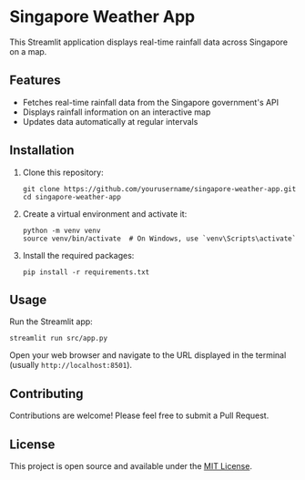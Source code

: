 # Singapore Weather App

This Streamlit application displays real-time rainfall data across Singapore on a map.

## Features

- Fetches real-time rainfall data from the Singapore government's API
- Displays rainfall information on an interactive map
- Updates data automatically at regular intervals

## Installation

1. Clone this repository:
   ```
   git clone https://github.com/yourusername/singapore-weather-app.git
   cd singapore-weather-app
   ```

2. Create a virtual environment and activate it:
   ```
   python -m venv venv
   source venv/bin/activate  # On Windows, use `venv\Scripts\activate`
   ```

3. Install the required packages:
   ```
   pip install -r requirements.txt
   ```

## Usage

Run the Streamlit app:

```
streamlit run src/app.py
```

Open your web browser and navigate to the URL displayed in the terminal (usually `http://localhost:8501`).

## Contributing

Contributions are welcome! Please feel free to submit a Pull Request.

## License

This project is open source and available under the [MIT License](LICENSE).
